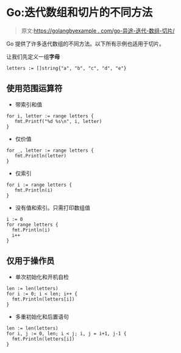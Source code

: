 # Go:迭代数组和切片的不同方法

> 原文:[https://golangbyexample . com/go-异途-迭代-数组-切片/](https://golangbyexample.com/go-different-ways-iterating-array-slice/)

Go 提供了许多迭代数组的不同方法。以下所有示例也适用于切片。

让我们先定义一组**字母**

```
letters := []string{"a", "b", "c", "d", "e"}
```

## **使用范围运算符**

*   带索引和值

```
for i, letter := range letters {
   fmt.Printf("%d %s\n", i, letter)
}
```

*   仅价值

```
for _, letter := range letters {
   fmt.Println(letter)
}
```

*   仅索引

```
for i := range letters {
   fmt.Println(i)
}
```

*   没有值和索引。只需打印数组值

```
i := 0
for range letters {
  fmt.Println(i)
  i++
}
```

## **仅用于操作员**

*   单次初始化和开机自检

```
len := len(letters)
for i := 0; i < len; i++ {
  fmt.Println(letters[i])
}
```

*   多重初始化和后置语句

```
len := len(letters)
for i, j := 0, len; i < j; i, j = i+1, j-1 {
  fmt.Println(letters[i])
}
```